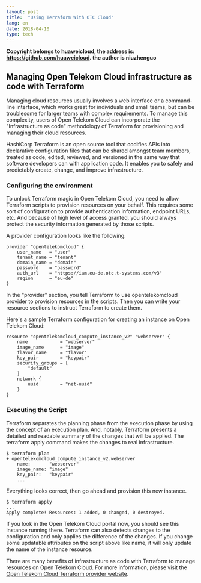 ```yaml
---
layout: post
title:  "Using Terraform With OTC Cloud"
lang: en
date: 2018-04-10
type: tech
---
```


**Copyright belongs to huaweicloud, the address is: https://github.com/huaweicloud. the author is niuzhenguo**

## Managing Open Telekom Cloud infrastructure as code with Terraform

Managing cloud resources usually involves a web interface or a command-line interface, which works great for individuals and small teams, but can be troublesome for larger teams with complex requirements. To manage this complexity, users of Open Telekom Cloud can incorporate the "Infrastructure as code" methodology of Terraform for provisioning and managing their cloud resources.

HashiCorp Terraform is an open source tool that codifies APIs into declarative configuration files that can be shared amongst team members, treated as code, edited, reviewed, and versioned in the same way that software developers can with application code. It enables you to safely and predictably create, change, and improve infrastructure.

### Configuring the environment

To unlock Terraform magic in Open Telekom Cloud, you need to allow Terraform scripts to provision resources on your behalf. This requires some sort of configuration to provide authentication information, endpoint URLs, etc. And because of high level of access granted, you should always protect the security information generated by those scripts.

A provider configuration looks like the following:

```
provider "opentelekomcloud" {
    user_name   = "user"
    tenant_name = "tenant"
    domain_name = "domain"
    password    = "password"
    auth_url    = "https://iam.eu-de.otc.t-systems.com/v3"
    region      = "eu-de"
}
```

In the "provider" section, you tell Terraform to use opentelekomcloud provider to provision resources in the scripts. Then you can write your resource sections to instruct Terraform to create them.

Here's a sample Terraform configuration for creating an instance on Open Telekom Cloud:

```
resource "opentelekomcloud_compute_instance_v2" "webserver" {
    name            = "webserver"
    image_name      = "image"
    flavor_name     = "flavor"
    key_pair        = "keypair"
    security_groups = [
        "default"
    ]
    network {
        uuid        = "net-uuid"
    }
}
```

### Executing the Script

Terraform separates the planning phase from the execution phase by using the concept of an execution plan. And, notably, Terraform presents a detailed and readable summary of the changes that will be applied. The terraform apply command makes the changes to real infrastructure.


```
$ terraform plan
+ opentelekomcloud_compute_instance_v2.webserver
    name:       "webserver"
    image_name: "image"
    key_pair:   "keypair"
    ...
```    

Everything looks correct, then go ahead and provision this new instance.

```
$ terraform apply
...
Apply complete! Resources: 1 added, 0 changed, 0 destroyed.
```

If you look in the Open Telekom Cloud portal now, you should see this instance running there. Terraform can also detects changes to the configuration and only applies the difference of the changes. If you change some updatable attributes on the script above like name, it will only update the name of the instance resource.

There are many benefits of infrastructure as code with Terraform to manage resources on Open Telekom Cloud. For more information, please visit the [Open Telekom Cloud Terraform provider website](https://www.terraform.io/docs/providers/opentelekomcloud/).


